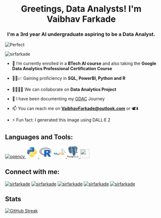 <h1 align="center">Greetings, Data Analysts! I'm Vaibhav Farkade</h1>
<h3 align="center">I'm a 3rd year AI undergraduate aspiring to be a Data Analyst.</h3>

![Perfect](https://user-images.githubusercontent.com/99314492/213683045-d8451326-5b07-426f-8bb0-ec3e259e5f6e.png)

<p align="left"> <img src="https://komarev.com/ghpvc/?username=sirfarkade&label=Profile%20views&color=0e75b6&style=flat" alt="sirfarkade" /> </p>

- 🔭 I’m currently enrolled in a **BTech AI course** and also taking the **Google Data Analytics Professional Certification Course**

- 🏋️‍♂️📈 Gaining proficiency in **SQL, PowerBI, Python and R**

- 👩‍💻👨‍💻 We can collaborate on **Data Analytics Project**

- 📜 I have been documenting my [GDAC](https://github.com/VaibhavFarkade/GoogleDA) Journey 

- 📫 You can reach me on **VaibhavFarkade@outlook.com** or 🕊️⬇️

- ⚡ Fun fact: I generated this image using DALL·E 2


## Languages and Tools:
<div>
  <a href="https://opencv.org/" target="_blank" rel="noreferrer"> <img src="https://www.vectorlogo.zone/logos/opencv/opencv-icon.svg" alt="opencv" width="40" height="40"/> </a> 
  <a href="https://www.python.org" target="_blank" rel="noreferrer"> <img src="https://raw.githubusercontent.com/devicons/devicon/master/icons/python/python-original.svg" alt="python" width="40" height="40"/> </a>
  <img src="https://github.com/devicons/devicon/blob/master/icons/r/r-original.svg" title="Java" alt="Java" width="40" height="40"/>&nbsp;
  <a href="https://www.mysql.com/" target="_blank" rel="noreferrer"> <img src="https://raw.githubusercontent.com/devicons/devicon/master/icons/mysql/mysql-original-wordmark.svg" alt="mysql" width="40" height="40"/> </a> 
  <a href="https://www.postgresql.org" target="_blank" rel="noreferrer"> <img src="https://raw.githubusercontent.com/devicons/devicon/master/icons/postgresql/postgresql-original-wordmark.svg" alt="postgresql" width="40" height="40"/> </a>  
  <img src="https://user-images.githubusercontent.com/103079066/191541985-8430401f-14f2-4c0f-a3cd-5646e47e5bcd.png" width="30" height="30">
</div>


## Connect with me:

  <a href="https://twitter.com/sirfarkade" target="blank"><img align="center" src="https://raw.githubusercontent.com/rahuldkjain/github-profile-readme-generator/master/src/images/icons/Social/twitter.svg" alt="sirfarkade" height="30" width="40" /></a>
  <a href="https://linkedin.com/in/sirfarkade" target="blank"><img align="center" src="https://raw.githubusercontent.com/rahuldkjain/github-profile-readme-generator/master/src/images/icons/Social/linked-in-alt.svg" alt="sirfarkade" height="30" width="40" /></a>
  <a href="https://www.codechef.com/users/sirfarkade" target="blank"><img align="center" src="https://cdn.jsdelivr.net/npm/simple-icons@3.1.0/icons/codechef.svg" alt="sirfarkade" height="30" width="40" /></a>
  <a href="https://www.hackerrank.com/sirfarkade" target="blank"><img align="center" src="https://raw.githubusercontent.com/rahuldkjain/github-profile-readme-generator/master/src/images/icons/Social/hackerrank.svg" alt="sirfarkade" height="30" width="40" /></a>
  <a href="https://kaggle.com/sirfarkade" target="blank"><img align="center" src="https://raw.githubusercontent.com/rahuldkjain/github-profile-readme-generator/master/src/images/icons/Social/kaggle.svg" alt="sirfarkade" height="30" width="40" /></a>

## Stats
  [![GitHub Streak](https://streak-stats.demolab.com?user=VaibhavFarkade&theme=tokyonight_duo)](https://git.io/streak-stats)
